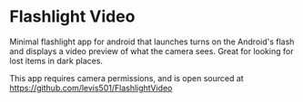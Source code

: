 Flashlight Video
================

Minimal flashlight app for android that launches turns on the Android's flash and displays a video preview of what the camera sees.
Great for looking for lost items in dark places.

This app requires camera permissions, and is open sourced at https://github.com/levis501/FlashlightVideo
